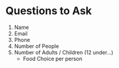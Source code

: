 # Questions to Ask
1. Name 
2. Email
3. Phone
4. Number of People
5. Number of Adults / Children (12 under...)
    * Food Choice per person